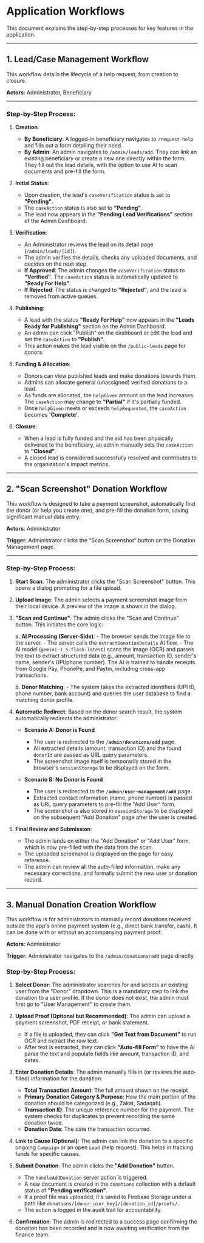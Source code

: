 # Application Workflows

This document explains the step-by-step processes for key features in the application.

---

## 1. Lead/Case Management Workflow

This workflow details the lifecycle of a help request, from creation to closure.

**Actors**: Administrator, Beneficiary

---

### Step-by-Step Process:

1.  **Creation**:
    *   **By Beneficiary**: A logged-in beneficiary navigates to `/request-help` and fills out a form detailing their need.
    *   **By Admin**: An admin navigates to `/admin/leads/add`. They can link an existing beneficiary or create a new one directly within the form. They fill out the lead details, with the option to use AI to scan documents and pre-fill the form.

2.  **Initial Status**:
    *   Upon creation, the lead's `caseVerification` status is set to **"Pending"**.
    *   The `caseAction` status is also set to **"Pending"**.
    *   The lead now appears in the **"Pending Lead Verifications"** section of the Admin Dashboard.

3.  **Verification**:
    *   An Administrator reviews the lead on its detail page (`/admin/leads/[id]`).
    *   The admin verifies the details, checks any uploaded documents, and decides on the next step.
    *   **If Approved**: The admin changes the `caseVerification` status to **"Verified"**. The `caseAction` status is automatically updated to **"Ready For Help"**.
    -   **If Rejected**: The status is changed to **"Rejected"**, and the lead is removed from active queues.

4.  **Publishing**:
    -   A lead with the status **"Ready For Help"** now appears in the **"Leads Ready for Publishing"** section on the Admin Dashboard.
    -   An admin can click "Publish" on the dashboard or edit the lead and set the `caseAction` to **"Publish"**.
    -   This action makes the lead visible on the `/public-leads` page for donors.

5.  **Funding & Allocation**:
    -   Donors can view published leads and make donations towards them.
    -   Admins can allocate general (unassigned) verified donations to a lead.
    -   As funds are allocated, the `helpGiven` amount on the lead increases. The `caseAction` may change to **"Partial"** if it's partially funded.
    -   Once `helpGiven` meets or exceeds `helpRequested`, the `caseAction` becomes **'Complete'**.

6.  **Closure**:
    -   When a lead is fully funded and the aid has been physically delivered to the beneficiary, an admin manually sets the `caseAction` to **"Closed"**.
    -   A closed lead is considered successfully resolved and contributes to the organization's impact metrics.

---

## 2. "Scan Screenshot" Donation Workflow

This workflow is designed to take a payment screenshot, automatically find the donor (or help you create one), and pre-fill the donation form, saving significant manual data entry.

**Actors**: Administrator

**Trigger**: Administrator clicks the "Scan Screenshot" button on the Donation Management page.

---

### Step-by-Step Process:

1.  **Start Scan**: The administrator clicks the "Scan Screenshot" button. This opens a dialog prompting for a file upload.

2.  **Upload Image**: The admin selects a payment screenshot image from their local device. A preview of the image is shown in the dialog.

3.  **"Scan and Continue"**: The admin clicks the "Scan and Continue" button. This initiates the core logic:

    a.  **AI Processing (Server-Side)**:
        -   The browser sends the image file to the server.
        -   The server calls the `extractDonationDetails` AI flow.
        -   The AI model (`gemini-1.5-flash-latest`) scans the image (OCR) and parses the text to extract structured data (e.g., amount, transaction ID, sender's name, sender's UPI/phone number). The AI is trained to handle receipts from Google Pay, PhonePe, and Paytm, including cross-app transactions.

    b.  **Donor Matching**:
        -   The system takes the extracted identifiers (UPI ID, phone number, bank account) and queries the user database to find a matching donor profile.

4.  **Automatic Redirect**: Based on the donor search result, the system automatically redirects the administrator:

    -   **Scenario A: Donor is Found**
        -   The user is redirected to the **`/admin/donations/add`** page.
        -   All extracted details (amount, transaction ID) and the found `donorId` are passed as URL query parameters.
        -   The screenshot image itself is temporarily stored in the browser's `sessionStorage` to be displayed on the form.

    -   **Scenario B: No Donor is Found**
        -   The user is redirected to the **`/admin/user-management/add`** page.
        -   Extracted contact information (name, phone number) is passed as URL query parameters to pre-fill the "Add User" form.
        -   The screenshot is also stored in `sessionStorage` to be displayed on the subsequent "Add Donation" page after the user is created.

5.  **Final Review and Submission**:
    -   The admin lands on either the "Add Donation" or "Add User" form, which is now pre-filled with the data from the scan.
    -   The uploaded screenshot is displayed on the page for easy reference.
    -   The admin can review all the auto-filled information, make any necessary corrections, and formally submit the new user or donation record.

---

## 3. Manual Donation Creation Workflow

This workflow is for administrators to manually record donations received outside the app's online payment system (e.g., direct bank transfer, cash). It can be done with or without an accompanying payment proof.

**Actors**: Administrator

**Trigger**: Administrator navigates to the `/admin/donations/add` page directly.

### Step-by-Step Process:

1.  **Select Donor**: The administrator searches for and selects an existing user from the "Donor" dropdown. This is a mandatory step to link the donation to a user profile. If the donor does not exist, the admin must first go to "User Management" to create them.

2.  **Upload Proof (Optional but Recommended)**: The admin can upload a payment screenshot, PDF receipt, or bank statement.
    *   If a file is uploaded, they can click **"Get Text from Document"** to run OCR and extract the raw text.
    *   After text is extracted, they can click **"Auto-fill Form"** to have the AI parse the text and populate fields like amount, transaction ID, and dates.

3.  **Enter Donation Details**: The admin manually fills in (or reviews the auto-filled) information for the donation:
    *   **Total Transaction Amount**: The full amount shown on the receipt.
    *   **Primary Donation Category & Purpose**: How the main portion of the donation should be categorized (e.g., Zakat, Sadaqah).
    *   **Transaction ID**: The unique reference number for the payment. The system checks for duplicates to prevent recording the same donation twice.
    *   **Donation Date**: The date the transaction occurred.

4.  **Link to Cause (Optional)**: The admin can link the donation to a specific ongoing `Campaign` or an open `Lead` (help request). This helps in tracking funds for specific causes.

5.  **Submit Donation**: The admin clicks the **"Add Donation"** button.
    *   The `handleAddDonation` server action is triggered.
    *   A new document is created in the `donations` collection with a default status of **"Pending verification"**.
    *   If a proof file was uploaded, it's saved to Firebase Storage under a path like `donations/[donor_user_key]/[donation_id]/proofs/`.
    *   The action is logged in the audit trail for accountability.

6.  **Confirmation**: The admin is redirected to a success page confirming the donation has been recorded and is now awaiting verification from the finance team.